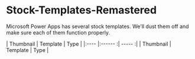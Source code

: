 # Stock-Templates-Remastered

Microsoft Power Apps has several stock templates. We'll dust them off and make sure each of them function properly.

| Thumbnail                                                 | Template                                  | Type                    |
|:----                                                      |:------                               :| -----                        :|
| Thumbnail                                                 | Template                                  | Type                    |




